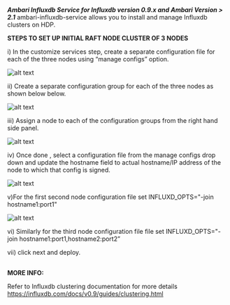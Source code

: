 #
***Ambari Influxdb Service for Influxdb version 0.9.x and Ambari Version > 2.1***
  ambari-influxdb-service allows you to install and manage Influxdb clusters on HDP.
  
**STEPS TO SET UP INITIAL RAFT NODE CLUSTER OF 3 NODES**

 i) In the customize services step, create a separate configuration file for each of the three nodes using “manage configs” option.

 ![alt text](https://raw.githubusercontent.com/Symantec/ambari-influxdb-service/master/screenshots/ManageConfigs.png)

ii) Create a separate configuration group for each of the three nodes as shown below below.

 ![alt text](https://raw.githubusercontent.com/Symantec/ambari-influxdb-service/master/screenshots/configname.png)


iii) Assign a node to each of the configuration groups from the right hand side panel.

 ![alt text](https://raw.githubusercontent.com/Symantec/ambari-influxdb-service/master/screenshots/node.png)


iv) Once done , select a configuration file from the manage configs  drop down and update the hostname field  to actual hostname/IP address of the node
to which that config is signed.

![alt text](https://raw.githubusercontent.com/Symantec/ambari-influxdb-service/master/screenshots/hostname.png)



v)For the first second node configuration file set INFLUXD_OPTS="-join hostname1:port1"

![alt text](https://github.com/Symantec/ambari-influxdb-service/blob/master/screenshots/opts.png)



vi) Similarly for the third node configuration file  file set INFLUXD_OPTS="-join hostname1:port1,hostname2:port2” 

vii) click next and deploy.



##
**MORE INFO:**

Refer to Influxdb clustering documentation for more details
 	https://influxdb.com/docs/v0.9/guides/clustering.html


